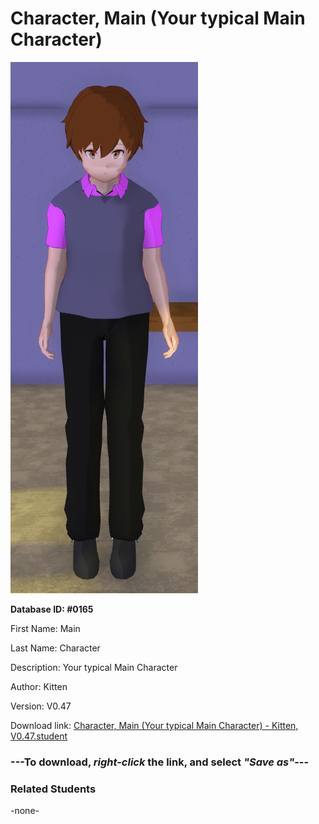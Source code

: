 # Character, Main (Your typical Main Character)

<img src="Files/Character, Main (Your typical Main Character).png" title="Character, Main (Your typical Main Character) - Kitten, V0.47">

**Database ID: #0165**

First Name: Main

Last Name: Character

Description: Your typical Main Character

Author: Kitten

Version: V0.47

Download link: <a href="https://raw.githubusercontent.com/Arbiter1223/Daigaku-Gurashi-Custom-Students/master/Students/Files/Character%2C%20Main%20(Your%20typical%20Main%20Character)%20-%20Kitten%2C%20V0.47.student">Character, Main (Your typical Main Character) - Kitten, V0.47.student</a>

### ---**To download, _right-click_ the link, and select _"Save as"_**---

### Related Students

-none-

